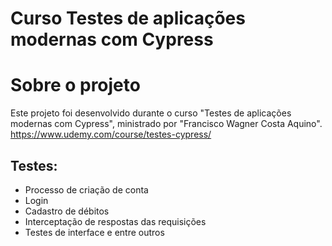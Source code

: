 # Curso Testes de aplicações modernas com Cypress

# Sobre o projeto
Este projeto foi desenvolvido durante o curso "Testes de aplicações modernas com Cypress", ministrado por "Francisco Wagner Costa Aquino".
https://www.udemy.com/course/testes-cypress/

## Testes:
- Processo de criação de conta
- Login
- Cadastro de débitos
- Interceptação de respostas das requisições
- Testes de interface e entre outros
